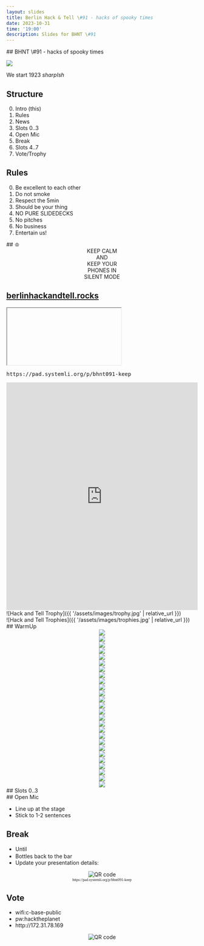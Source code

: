 ```yaml
---
layout: slides
title: Berlin Hack & Tell \#91 - hacks of spooky times
date: 2023-10-31
time: '19:00'
description: Slides for BHNT \#91
---
```


<section data-markdown>
## BHNT \#91 - hacks of spooky times

![](/assets/images/091/logo.jpg)

We start 1923 *sharpIsh*
</section>

<section>
<h2>Structure</h2>

<ol start="0">
  <li>Intro (this)</li>
  <li>Rules</li>
  <li>News</li>
  <li>Slots 0..3</li>
  <li>Open Mic</li>
  <li>Break</li>
  <li>Slots 4..7</li>
  <li>Vote/Trophy</li>
</ol>

</section>

<section>
<h2>Rules</h2>

<ol start="0">
  <li>Be excellent to each other</li>
  <li>Do not smoke</li>
  <li>Respect the 5min</li>
  <li>Should be your thing</li>
  <li>NO PURE SLIDEDECKS</li>
  <li>No pitches</li>
  <li>No business</li>
  <li>Entertain us!</li>
</ol>
</section>

<section data-markdown>
## &#9812;
<center>
KEEP CALM</br>
AND</br>
KEEP YOUR</br>
PHONES IN</br>
SILENT MODE</br>
</center>
</section>

<section>
<h2><a href="https://berlinhackandtell.rocks/">berlinhackandtell.rocks</a></h2>
<iframe class="stretch" data-src="https://berlinhackandtell.rocks"></iframe>
</section>

<section>
<pre>https://pad.systemli.org/p/bhnt091-keep</pre>
<iframe name="embed_readwrite" src="https://pad.systemli.org/p/bhnt091?showControls=false&showChat=false&showLineNumbers=true&useMonospaceFont=true" width="100%" height="600" frameborder="0" class="stretch"></iframe>
</section>

<section data-markdown>
![Hack and Tell Trophy]({{ '/assets/images/trophy.jpg' | relative_url }})
</section>

<section data-markdown>
![Hack and Tell Trophies]({{ '/assets/images/trophies.jpg' | relative_url }})
</section>

<section data-markdown>
## WarmUp
</section>

<section>
<center>
<img src="/assets/images/091/23me.png"/>
</center>
</section>

<section>
<center>
<img src="/assets/images/091/ileak.png"/>
</center>
</section>

<section>
<center>
<img src="/assets/images/091/discordfail.png"/>
</center>
</section>

<section>
<center>
<img src="/assets/images/091/QRTE.png"/>
</center>
</section>

<section>
<center>
<img src="/assets/images/091/ipfscurl.png"/>
</center>
</section>

<section>
<center>
<img src="/assets/images/091/okio.png"/>
</center>
</section>

<section>
<center>
<img src="/assets/images/091/eiperc.jpg"/>
</center>
</section>

<section>
<center>
<img src="/assets/images/091/riscvlaptop.png"/>
</center>
</section>

<section>
<center>
<img src="/assets/images/091/persuation.png"/>
</center>
</section>


<section>
<center>
<img src="/assets/images/091/sam.jpg"/>
</center>
</section>

<section>
<center>
<img src="/assets/images/091/pause.png"/>
</center>
</section>


<section>
<center>
<img src="/assets/images/091/pdoom.png"/>
</center>
</section>

<section>
<center>
<img src="/assets/images/091/plinz.png"/>
</center>
</section>

<section>
<center>
<img src="/assets/images/091/leica.png"/>
</center>
</section>

<section>
<center>
<img src="/assets/images/091/fileverse.png"/>
</center>
</section>

<section>
<center>
<img src="/assets/images/091/4337.png"/>
</center>
</section>

<section>
<center>
<img src="/assets/images/091/6963final.png"/>
</center>
</section>

<section>
<center>
<img src="/assets/images/091/apple.png"/>
</center>
</section>



<section>
<center>
<img src="/assets/images/091/wassim.jpeg"/>
</center>
</section>

<section>
<center>
<img src="/assets/images/091/stallman.png"/>
</center>
</section>


<section>
<center>
<img src="/assets/images/091/fiffkon.png"/>
</center>
</section>


<section>
<center>
<img src="/assets/images/091/37c3tickets.png"/>
</center>
</section>

<section>
<center>
<img src="/assets/images/091/greenpill.png"/>
</center>
</section>


<section>
<center>
<img src="/assets/images/091/devfest.png"/>
</center>
</section>


<section>
<center>
<img src="/assets/images/091/fossdem.png"/>
</center>
</section>

<section>
<center>
<img src="/assets/images/091/kotlinkonf.png"/>
</center>
</section>

<section data-markdown>
## Slots 0..3
</section>

<section data-markdown>
## Open Mic

* Line up at the stage
* Stick to 1-2 sentences
</section>

<section>
<h2>Break</h2>

<ul>
<li>Until <input style="margin-left: 0.2em; font-size: 100%; width: 4em; border: 1px solid white; background-color: transparent; color: white; text-align: center;"></li>
<li>Bottles back to the bar</li>
<li>Update your presentation details:</li>
</ul>
<center>
<img src="http://api.qrserver.com/v1/create-qr-code/?color=000000&amp;bgcolor=FFFFFF&amp;data=http%3A%2F%2Fpad.systemli.org%2Fp%2Fbhnt091-keep&amp;qzone=1&amp;margin=0&amp;size=300x300&amp;ecc=L" alt="QR code">
<div style="font-family: mono; font-size: 70%;">https://pad.systemli.org/p/bhnt091-keep</div>
</center>
</section>

<section>
<h2>Vote</h2>

<ul>
<li>wifi:c-base-public</li>
<li>pw:hacktheplanet</li>
<li>http://172.31.78.169</li>
</ul>
<center>
<img src="http://api.qrserver.com/v1/create-qr-code/?color=000000&amp;bgcolor=FFFFFF&amp;data=http%3A%2F%2F172.31.78.169&amp;qzone=1&amp;margin=0&amp;size=400x400&amp;ecc=L" alt="QR code">
</center>
</section>

